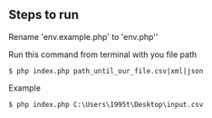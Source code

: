 ## Steps to run

Rename 'env.example.php' to 'env.php''

Run this command from terminal with you file path

```
$ php index.php path_until_our_file.csv|xml|json
```
Example

```
$ php index.php C:\Users\1995t\Desktop\input.csv
```